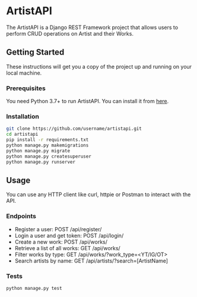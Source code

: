 # ArtistAPI

The ArtistAPI is a Django REST Framework project that allows users to perform CRUD operations on Artist and their Works.

## Getting Started

These instructions will get you a copy of the project up and running on your local machine.

### Prerequisites

You need Python 3.7+ to run ArtistAPI. You can install it from [here](https://www.python.org/downloads/).

### Installation

```bash
git clone https://github.com/username/artistapi.git
cd artistapi
pip install -r requirements.txt
python manage.py makemigrations
python manage.py migrate
python manage.py createsuperuser
python manage.py runserver
```

## Usage

You can use any HTTP client like curl, httpie or Postman to interact with the API.

### Endpoints

- Register a user: POST /api/register/
- Login a user and get token: POST /api/login/
- Create a new work: POST /api/works/
- Retrieve a list of all works: GET /api/works/
- Filter works by type: GET /api/works/?work_type=<YT/IG/OT>
- Search artists by name: GET /api/artists/?search=[ArtistName]

### Tests

```bash
python manage.py test
```



